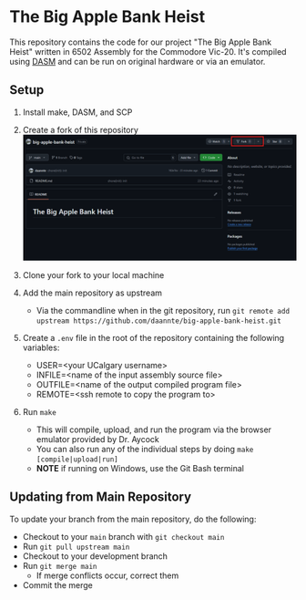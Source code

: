 # The Big Apple Bank Heist

This repository contains the code for our project "The Big Apple Bank Heist" written in 6502 Assembly for the Commodore Vic-20. It's compiled using [DASM](https://github.com/dasm-assembler/dasm) and can be run on original hardware or via an emulator.

## Setup
1. Install make, DASM, and SCP

2. Create a fork of this repository
![How to fork](./images/fork.png)

3. Clone your fork to your local machine

4. Add the main repository as upstream
    - Via the commandline when in the git repository, run `git remote add upstream https://github.com/daannte/big-apple-bank-heist.git`

5. Create a `.env` file in the root of the repository containing the following variables:
    - USER=\<your UCalgary username\>
    - INFILE=\<name of the input assembly source file\>
    - OUTFILE=\<name of the output compiled program file\>
    - REMOTE=\<ssh remote to copy the program to\>

6. Run `make`
    - This will compile, upload, and run the program via the browser emulator provided by Dr. Aycock
    - You can also run any of the individual steps by doing `make [compile|upload|run]`
    - **NOTE** if running on Windows, use the Git Bash terminal

## Updating from Main Repository
To update your branch from the main repository, do the following:
- Checkout to your `main` branch with `git checkout main`
- Run `git pull upstream main`
- Checkout to your development branch
- Run `git merge main`
    - If merge conflicts occur, correct them
- Commit the merge
